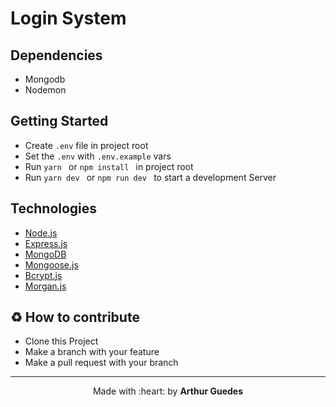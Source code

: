 # Login System

## Dependencies
- Mongodb
- Nodemon

## Getting Started
- Create `.env` file in project root
- Set the `.env` with `.env.example` vars
- Run `yarn ` or `npm install ` in project root
- Run `yarn dev ` or `npm run dev ` to start a development Server


## Technologies
- [Node.js](https://nodejs.org/)
- [Express.js](https://expressjs.com/)
- [MongoDB](https://www.mongodb.com/)
- [Mongoose.js](https://mongoosejs.com/)
- [Bcrypt.js](https://www.npmjs.com/package/bcrypt)
- [Morgan.js](https://www.npmjs.com/package/morgan)

## :recycle: How to contribute
- Clone this Project
- Make a branch with your feature
- Make a pull request with your branch

---

<p align="center">Made with :heart: by <strong>Arthur Guedes</strong></p>